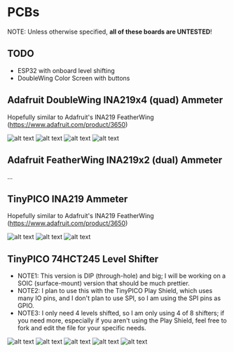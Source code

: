 # PCBs

NOTE: Unless otherwise specified, **all of these boards are UNTESTED**!

## TODO
* ESP32 with onboard level shifting
* DoubleWing Color Screen with buttons

## Adafruit DoubleWing INA219x4 (quad) Ammeter
Hopefully similar to Adafruit's INA219 FeatherWing (https://www.adafruit.com/product/3650)

![alt text](./Adafruit/INA219x4%20FeatherWing_top.png "INA291x4 Top")
![alt text](./Adafruit/INA219x4%20FeatherWing_bottom.png "INA291x4 Bottom")
![alt text](./Adafruit/INA219x4%20FeatherWing_top2.png "INA291x4 Top")
![alt text](./Adafruit/INA219x4%20FeatherWing_bottom2.png "INA291x4 Bottom")

## Adafruit FeatherWing INA219x2 (dual) Ammeter
...

## TinyPICO INA219 Ammeter
Hopefully similar to Adafruit's INA219 FeatherWing (https://www.adafruit.com/product/3650)

![alt text](./TinyPICO/Shield_INA219.png "INA291 v1")
![alt text](./TinyPICO/Shield_INA219_top.png "INA291 v1 Top")
![alt text](./TinyPICO/Shield_INA219_bottom.png "INA291 v1 Bottom")

## TinyPICO 74HCT245 Level Shifter
* NOTE1: This version is DIP (through-hole) and big; I will be working on a SOIC (surface-mount) version that should be much prettier.
* NOTE2: I plan to use this with the TinyPICO Play Shield, which uses many IO pins, and I don't plan to use SPI, so I am using the SPI pins as GPIO.
* NOTE3: I only need 4 levels shifted, so I am only using 4 of 8 shifters; if you need more, especially if you aren't using the Play Shield, feel free to fork and edit the file for your specific needs.

![alt text](./TinyPICO/Shield_LevelShifter_DIP_3D.png "74HCT245 Level Shifter 3D")
![alt text](./TinyPICO/Shield_LevelShifter_DIP_top.png "74HCT245 Level Shifter Top")
![alt text](./TinyPICO/Shield_LevelShifter_DIP_bottom.png "74HCT245 Level Shifter Bottom")
![alt text](./TinyPICO/Shield_LevelShifter_DIP_top2.png "74HCT245 Level Shifter Top")
![alt text](./TinyPICO/Shield_LevelShifter_DIP_bottom2.png "74HCT245 Level Shifter Bottom")
